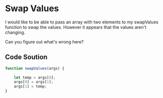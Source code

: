 # Swap Values

I would like to be able to pass an array with two elements to my swapValues function to swap the values. However it appears that the values aren't changing.

Can you figure out what's wrong here?

## Code Soution

```js
function swapValues(args) {
    
    let temp = args[0];
    args[0] = args[1];
    args[1] = temp;
}

```